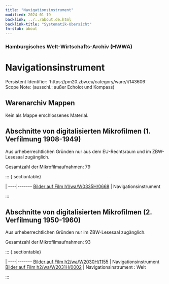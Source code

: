 ```yaml
---
title: "Navigationsinstrument"
modified: 2024-01-19
backlink: ../../about.de.html
backlink-title: "Systematik-Übersicht"
fn-stub: about
---
```


### Hamburgisches Welt-Wirtschafts-Archiv (HWWA)

# Navigationsinstrument

<div class="hint">Persistent Identifier: `https://pm20.zbw.eu/category/ware/i/143606`</div>

<div class="hint">
Scope Note: (ausschl.: außer Echolot und Kompass)
</div>





## Warenarchiv Mappen





Kein als Mappe erschlossenes Material.



<a id="filmsections" />

## Abschnitte von digitalisierten Mikrofilmen (1. Verfilmung 1908-1949)

<p>Aus urheberrechtlichen Gründen nur aus dem EU-Rechtsraum und im ZBW-Lesesaal zugänglich.</p>


<p>Gesamtzahl der Mikrofilmaufnahmen: 79</p>





::: {.sectiontable}

 | 
----|-------
<a class="btn" href="https://pm20.zbw.eu/film/h1/wa/W0335H/0668" rel="nofollow">Bilder auf Film h1/wa/W0335H/0668</a> | Navigationsinstrument


:::




## Abschnitte von digitalisierten Mikrofilmen (2. Verfilmung 1950-1960)

<p>Aus urheberrechtlichen Gründen nur im ZBW-Lesesaal zugänglich.</p>


<p>Gesamtzahl der Mikrofilmaufnahmen: 93</p>





::: {.sectiontable}

 | 
----|-------
<a class="btn" href="https://pm20.zbw.eu/film/h2/wa/W2030H/1155" rel="nofollow">Bilder auf Film h2/wa/W2030H/1155</a> | Navigationsinstrument
<a class="btn" href="https://pm20.zbw.eu/film/h2/wa/W2031H/0002" rel="nofollow">Bilder auf Film h2/wa/W2031H/0002</a> | Navigationsinstrument : Welt


:::
















